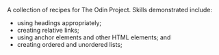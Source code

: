 A collection of recipes for The Odin Project. Skills demonstrated include:
* using headings appropriately;
* creating relative links;
* using anchor elements and other HTML elements; and
* creating ordered and unordered lists;